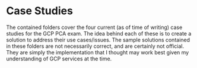 # Case Studies
The contained folders cover the four current (as of time of writing) case studies for the GCP PCA exam. The idea behind each of these is to create a solution to address their use cases/issues. The sample solutions contained in these folders are not necessarily correct, and are certainly not official. They are simply the implementation that I thought may work best given my understanding of GCP services at the time.
